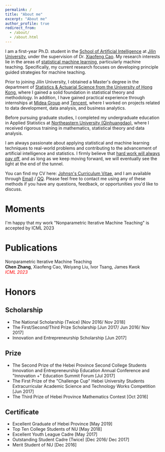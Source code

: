 ```yaml
---
permalink: /
title: "About me"
excerpt: "About me"
author_profile: true
redirect_from: 
  - /about/
  - /about.html
---
```


I am a first-year Ph.D. student in the [School of Artificial Intelligence](https://sai.jlu.edu.cn/) at [Jilin University](https://www.jlu.edu.cn/), under the supervision of Dr. [Xiaofeng Cao](http://sai.jlu.edu.cn/info/1094/3446.htm). My research interests lie in the areas of [statistical machine learning](https://en.wikipedia.org/wiki/Statistical_learning_theory), particularly machine teaching. Specifically, my current research focuses on developing principle guided strategies for machine teaching.

Prior to joining Jilin University, I obtained a Master's degree in the department of [Statistics & Actuarial Science from the University of Hong Kong](https://saasweb.hku.hk/), where I gained a solid foundation in statistical theory and methodology. In addition, I have gained practical experience through internships at [Midea Group](https://www.midea.com/cn/Our-Businesses/Digital-Innovation) and [Tencent](https://www.tencent.com/zh-cn/index.html), where I worked on projects related to data development, data analysis, and business analytics. 

Before pursuing graduate studies, I completed my undergraduate education in Applied Statistics at [Northeastern University (Qinhuangdao)](https://stxy.neuq.edu.cn/), where I received rigorous training in mathematics, statistical theory and data analysis.

I am always passionate about applying statistical and machine learning techniques to real-world problems and contributing to the advancement of artificial intelligence and statistics. I firmly believe that [hard work will always pay off](https://en.wikipedia.org/wiki/Achievement_ideology), and as long as we keep moving forward, we will eventually see the light at the end of the tunnel.

You can find my CV here: [Johnsn's Curriculum Vitae](../assets/Curriculum_Vitae.pdf), and I am available through [Email](u3567831@connect.hku.hk) / [QQ](../images/qq.png). Please feel free to contact me using any of these methods if you have any questions, feedback, or opportunities you'd like to discuss.

Moments
======
I'm happy that my work "Nonparametric Iterative Machine Teaching" is accepted by ICML 2023

Publications
======
Nonparametric Iterative Machine Teaching  
**Chen Zhang**, Xiaofeng Cao, Weiyang Liu, Ivor Tsang, James Kwok  
<span style="color:red; font-style:italic;">ICML 2023</span>

Honors
======

Scholarship
------
- The National Scholarship (Twice) 	[Nov 2016/ Nov 2018]  
- The First/Second/Third Prize Scholarship	[Jun 2017/ Jun 2016/ Nov 2017]  
- Innovation and Entrepreneurship Scholarship 	[Jun 2017]

Prize
------
- The Second Prize of the Hebei Province Second College Students Innovation and Entrepreneurship Education Annual Conference and "Innovation +" Education Summit Forum	[Jul 2017]  
- The First Prize of the "Challenge Cup" Hebei University Students Extracurricular Academic Science and Technology Works Competition	[Jun 2017]  
- The Third Prize of Hebei Province Mathematics Contest 	[Oct 2016]

Certificate
------
- Excellent Graduate of Hebei Province	[May 2019]  
- Top Ten College Students of NU	[May 2018]  
- Excellent Youth League Cadre 	[May 2017]  
- Outstanding Student Cadre (Twice)	[Dec 2016/ Dec 2017]  
- Merit Student of NU	[Dec 2016]
